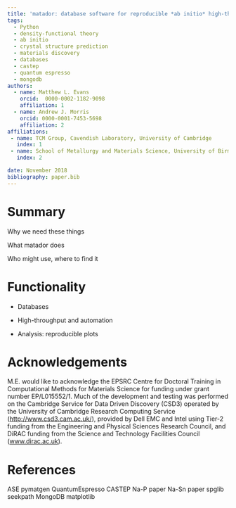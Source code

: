 ```yaml
---
title: 'matador: database software for reproducible *ab initio* high-throughput materials science'
tags:
  - Python
  - density-functional theory
  - ab initio
  - crystal structure prediction
  - materials discovery
  - databases
  - castep
  - quantum espresso
  - mongodb
authors:
  - name: Matthew L. Evans
    orcid:  0000-0002-1182-9098 
    affiliation: 1
  - name: Andrew J. Morris
    orcid: 0000-0001-7453-5698
    affiliation: 2
affiliations:
 - name: TCM Group, Cavendish Laboratory, University of Cambridge
   index: 1
 - name: School of Metallurgy and Materials Science, University of Birmingham
   index: 2

date: November 2018
bibliography: paper.bib
---
```


# Summary

Why we need these things

What matador does

Who might use, where to find it

# Functionality

- Databases

- High-throughput and automation

- Analysis: reproducible plots

# Acknowledgements

M.E. would like to acknowledge the EPSRC Centre for Doctoral Training in Computational Methods for Materials Science for funding under grant number EP/L015552/1. Much of the development and testing was performed on the Cambridge Service for Data Driven Discovery (CSD3) operated by the University of Cambridge Research Computing Service (http://www.csd3.cam.ac.uk/), provided by Dell EMC and Intel using Tier-2 funding from the Engineering and Physical Sciences Research Council, and DiRAC funding from the Science and Technology Facilities Council (www.dirac.ac.uk).

# References

ASE
pymatgen
QuantumEspresso
CASTEP
Na-P paper
Na-Sn paper
spglib
seekpath
MongoDB
matplotlib
